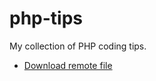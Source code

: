 # php-tips

My collection of PHP coding tips.

- [Download remote file](https://github.com/petehouston/php-tips/tree/master/01-download-remote-file)